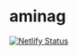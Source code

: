 # aminag

[![Netlify Status](https://api.netlify.com/api/v1/badges/836abb4c-75ec-4bae-ace0-6af259203eeb/deploy-status)](https://app.netlify.com/projects/aminag/deploys)
